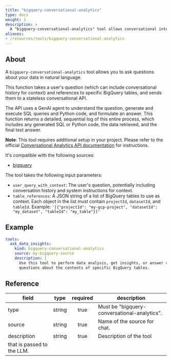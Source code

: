```yaml
---
title: "bigquery-conversational-analytics"
type: docs
weight: 1
description: > 
  A "bigquery-conversational-analytics" tool allows conversational interaction with a BigQuery source.
aliases:
- /resources/tools/bigquery-conversational-analytics
---
```


## About

A `bigquery-conversational-analytics` tool allows you to ask questions about your data in natural language. 

This function takes a user's question (which can include conversational history for context) 
and references to specific BigQuery tables, and sends them to a stateless conversational API.

The API uses a GenAI agent to understand the question, generate and execute SQL queries 
and Python code, and formulate an answer. This function returns a detailed, sequential 
log of this entire process, which includes any generated SQL or Python code, the data 
retrieved, and the final text answer.

**Note**: This tool requires additional setup in your project. Please refer to the 
official [Conversational Analytics API documentation](https://cloud.google.com/gemini/docs/conversational-analytics-api/overview)
for instructions.

It's compatible with the following sources:

- [bigquery](../sources/bigquery.md)

The tool takes the following input parameters:

*   `user_query_with_context`: The user's question, potentially including conversation history and system instructions for context.
*   `table_references`: A JSON string of a list of BigQuery tables to use as context. Each object in the list must contain `projectId`, `datasetId`, and `tableId`. Example: `'[{"projectId": "my-gcp-project", "datasetId": "my_dataset", "tableId": "my_table"}]'`

## Example

```yaml
tools:
  ask_data_insights:
    kind: bigquery-conversational-analytics
    source: my-bigquery-source
    description: |
      Use this tool to perform data analysis, get insights, or answer complex 
      questions about the contents of specific BigQuery tables.
```

## Reference
| **field**   |                  **type**                  | **required** | **description**                                                                                  |
|-------------|:------------------------------------------:|:------------:|--------------------------------------------------------------------------------------------------|
| type        |                   string                   |     true     | Must be "bigquery-conversational-analytics".                                                     |
| source      |                   string                   |     true     | Name of the source for chat.                                                    |
| description |                   string                   |     true     | Description of the tool 
that is passed to the LLM.                                               |

